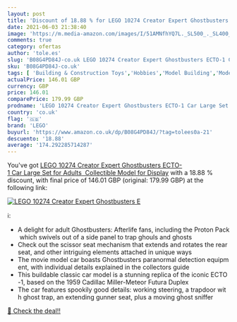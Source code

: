 ```yaml
---
layout: post
title: 'Discount of 18.88 % for LEGO 10274 Creator Expert Ghostbusters E'
date: 2021-06-03 21:38:40
image: 'https://m.media-amazon.com/images/I/51AMNfhYQ7L._SL500_._SL400_.jpg'
comments: true
category: ofertas
author: 'tole.es'
slug: 'B08G4PD84J-co.uk LEGO 10274 Creator Expert Ghostbusters ECTO-1 Car Large...'
sku: 'B08G4PD84J-co.uk'
tags: [ 'Building & Construction Toys','Hobbies','Model Building','Model Building Kits','Motor Vehicle Model Building Kits','Toys & Games','Toys Store','lego', ]
actualPrice: 146.01 GBP
currency: GBP
price: 146.01
comparePrice: 179.99 GBP
prodname: 'LEGO 10274 Creator Expert Ghostbusters ECTO-1 Car Large Set for Adults  Collectible Model for Display'
country: 'co.uk'
flag: '🇬🇧'
brand: 'LEGO'
buyurl: 'https://www.amazon.co.uk/dp/B08G4PD84J/?tag=tolees0a-21'
descuento: '18.88'
average: '174.292285714287'
---
```


You've got [LEGO 10274 Creator Expert Ghostbusters ECTO-1 Car Large Set for Adults  Collectible Model for Display](https://www.amazon.co.uk/dp/B08G4PD84J/?tag=tolees0a-21) with a  18.88 % discount, with final price of 146.01 GBP (original: 179.99 GBP) at the following link:

[![LEGO 10274 Creator Expert Ghostbusters E](https://m.media-amazon.com/images/I/51AMNfhYQ7L._SL500_._SL400_.jpg)](https://www.amazon.co.uk/dp/B08G4PD84J/?tag=tolees0a-21)

ℹ️:

- A delight for adult Ghostbusters: Afterlife fans, including the Proton Pack which swivels out of a side panel to trap ghouls and ghosts
- Check out the scissor seat mechanism that extends and rotates the rear seat, and other intriguing elements attached in unique ways
- The movie model car boasts Ghostbusters paranormal detection equipment, with individual details explained in the collectors guide
- This buildable classic car model is a stunning replica of the iconic ECTO-1, based on the 1959 Cadillac Miller-Meteor Futura Duplex
- The car features spookily good details: working steering, a trapdoor with ghost trap, an extending gunner seat, plus a moving ghost sniffer

[🛒 Check the deal!!](https://www.amazon.co.uk/dp/B08G4PD84J/?tag=tolees0a-21)
